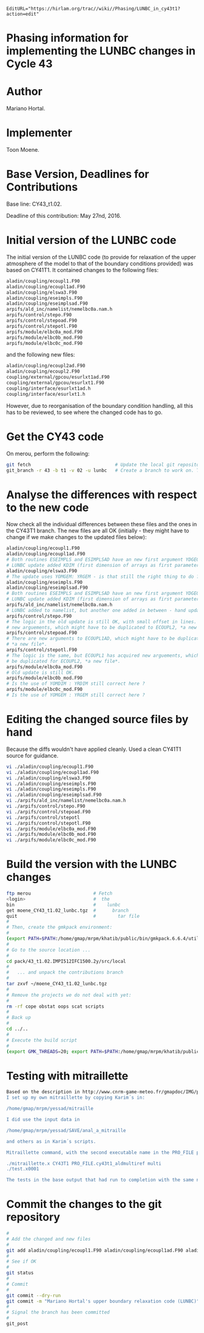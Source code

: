 ```@meta
EditURL="https://hirlam.org/trac//wiki//Phasing/LUNBC_in_cy43t1?action=edit"
```
# Phasing information for implementing the LUNBC changes in Cycle 43

# Author

Mariano Hortal.

# Implementer

Toon Moene.

# Base Version, Deadlines for Contributions

Base line: CY43_t1.02.

Deadline of this contribution: May 27nd, 2016.

# Initial version of the LUNBC code

The initial version of the LUNBC code (to provide for relaxation of the upper atmosphere of the model to that of the boundary conditions provided) was based on CY41T1. It contained changes to the following files:
```bash
aladin/coupling/ecoupl1.F90
aladin/coupling/ecoupl1ad.F90
aladin/coupling/elswa3.F90
aladin/coupling/eseimpls.F90
aladin/coupling/eseimplsad.F90
arpifs/ald_inc/namelist/nemelbc0a.nam.h
arpifs/control/stepo.F90
arpifs/control/stepoad.F90
arpifs/control/stepotl.F90
arpifs/module/elbc0a_mod.F90
arpifs/module/elbc0b_mod.F90
arpifs/module/elbc0c_mod.F90
```
and the following new files:
```bash
aladin/coupling/ecoupl2ad.F90
aladin/coupling/ecoupl2.F90
coupling/external/gpcou/esurlxt1ad.F90
coupling/external/gpcou/esurlxt1.F90
coupling/interface/esurlxt1ad.h
coupling/interface/esurlxt1.h
```
However, due to reorganisation of the boundary condition handling, all this has to be reviewed, to see where the changed code has to go.
# Get the CY43 code
On merou, perform the following:
```bash
git fetch                               # Update the local git repository.
git_branch -r 43 -b t1 -v 02 -u lunbc   # Create a branch to work on. This will be named moene_CY43_lunbc
```
# Analyse the differences with respect to the new code
Now check all the individual differences between these files and the ones in the CY43T1 branch. The new files are all OK (initially - they might have to change if we make changes to the updated files below):
```bash
aladin/coupling/ecoupl1.F90
aladin/coupling/ecoupl1ad.F90
# Both routines ESEIMPLS and ESIMPLSAD have an new first argument YDGEOMETRY,
# LUNBC update added KDIM (first dimension of arrays as first parameter - adapt change).
aladin/coupling/elswa3.F90
# The update uses YOMGEM: YRGEM - is that still the right thing to do ?
aladin/coupling/eseimpls.F90
aladin/coupling/eseimplsad.F90
# Both routines ESEIMPLS and ESIMPLSAD have an new first argument YDGEOMETRY,
# LUNBC update added KDIM (first dimension of arrays as first parameter - adapt change).
arpifs/ald_inc/namelist/nemelbc0a.nam.h
# LUNBC added to namelist, but another one added in between - hand update.
arpifs/control/stepo.F90
# The logic in the old update is still OK, with small offset in lines. However, ECOUPL1 has acquired
# new arguements, which might have to be duplicated to ECOUPL2, *a new file*.
arpifs/control/stepoad.F90
# There are new arguments to ECOUPL1AD, which might have to be duplicated to ECOUPL2AD,
# *a new file*.
arpifs/control/stepotl.F90
# The logic is the same, but ECOUPL1 has acquired new arguements, which might have to
# be duplicated for ECOUPL2, *a new file*.
arpifs/module/elbc0a_mod.F90
# Old update is still OK.
arpifs/module/elbc0b_mod.F90
# Is the use of YOMDIM : YRDIM still correct here ?
arpifs/module/elbc0c_mod.F90
# Is the use of YOMGEM : YRGEM still correct here ?
```
# Editing the changed source files by hand
Because the diffs wouldn't have applied cleanly.
Used a clean CY41T1 source for guidance.
```bash
vi ./aladin/coupling/ecoupl1.F90 
vi ./aladin/coupling/ecoupl1ad.F90 
vi ./aladin/coupling/elswa3.F90 
vi ./aladin/coupling/eseimpls.F90 
vi ./aladin/coupling/eseimpls.F90 
vi ./aladin/coupling/eseimplsad.F90 
vi ./arpifs/ald_inc/namelist/nemelbc0a.nam.h 
vi ./arpifs/control/stepo.F90 
vi ./arpifs/control/stepoad.F90 
vi ./arpifs/control/stepotl
vi ./arpifs/control/stepotl.F90 
vi ./arpifs/module/elbc0a_mod.F90 
vi ./arpifs/module/elbc0b_mod.F90 
vi ./arpifs/module/elbc0c_mod.F90 
```
# Build the version with the LUNBC changes
```bash
ftp merou                       # Fetch
<login>                         #  the
bin                             #    lunbc
get moene_CY43_t1.02_lunbc.tgz  #      branch
quit                            #        tar file
#
# Then, create the gmkpack environment:
#
(export PATH=$PATH:/home/gmap/mrpm/khatib/public/bin/gmkpack.6.6.4/util; gmkpack  -r 43 -b t1 -n 02 -a -l IMPI512IFC1500 -o 2y -p masterodb)
#
# Go to the source location ...
#
cd pack/43_t1.02.IMPI512IFC1500.2y/src/local
#
#   ... and unpack the contributions branch
#
tar zxvf ~/moene_CY43_t1.02_lunbc.tgz
#
# Remove the projects we do not deal with yet:
#
rm -rf cope obstat oops scat scripts
#
# Back up
#
cd ../..
#
# Execute the build script
#
(export GMK_THREADS=20; export PATH=$PATH:/home/gmap/mrpm/khatib/public/bin/gmkpack.6.6.4/util; ./ics_masterodb)
```
# Testing with mitraillette
```bash
Based on the description in http://www.cnrm-game-meteo.fr/gmapdoc/IMG/pdf/doc_mitraillette_v012016.pdf and Karim Yessad's mitraille directory on prolix,
I set up my own mitraillette by copying Karim´s in:

/home/gmap/mrpm/yessad/mitraille

I did use the input data in

/home/gmap/mrpm/yessad/SAVE/anal_a_mitraille

and others as in Karim´s scripts.

Mitraillette command, with the second executable name in the PRO_FILE pointing to the one produced by my gmkpack build of the moene_CY43_lunbc branch:

./mitraillette.x CY43T1 PRO_FILE.cy43t1_aldmultiref multi
./test.x0001

The tests in the base output that had run to completion with the same namelists showed no differences in norms.
```
# Commit the changes to the git repository
```bash
#
# Add the changed and new files
#
git add aladin/coupling/ecoupl1.F90 aladin/coupling/ecoupl1ad.F90 aladin/coupling/elswa3.F90 aladin/coupling/eseimpls.F90 aladin/coupling/eseimplsad.F90 arpifs/ald_in/namelist/nemelbc0a.nam.h arpifs/control/stepo.F90 arpifs/control/stepoad.F90 arpifs/control/stepotl.F90 arpifs/module/elbc0a_mod.F90 arpifs/module/elbc0b_mod.F90 arpifs/module/elbc0c_mod.F90 aladin/coupling/ecoupl2.F90 aladin/coupling/ecoupl2ad.F90 coupling/external/gpcou/esurlxt1.F90 coupling/external/gpcou/esurlxt1ad.F90 coupling/interface/esurlxt1.h coupling/interface/esurlxt1ad.h
#
# See if OK
#
git status
#
# Commit
#
git commit --dry-run
git commit -m "Mariano Hortal's upper boundary relaxation code (LUNBC)"
#
# Signal the branch has been committed
#
git_post
```